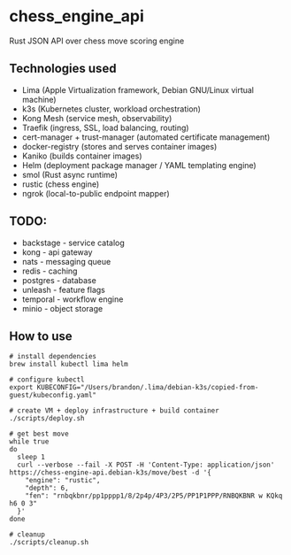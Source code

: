 # chess_engine_api

Rust JSON API over chess move scoring engine

## Technologies used

- Lima (Apple Virtualization framework, Debian GNU/Linux virtual machine)
- k3s (Kubernetes cluster, workload orchestration)
- Kong Mesh (service mesh, observability)
- Traefik (ingress, SSL, load balancing, routing)
- cert-manager + trust-manager (automated certificate management)
- docker-registry (stores and serves container images)
- Kaniko (builds container images)
- Helm (deployment package manager / YAML templating engine)
- smol (Rust async runtime)
- rustic (chess engine)
- ngrok (local-to-public endpoint mapper)

## TODO:

* backstage - service catalog
* kong - api gateway
* nats - messaging queue
* redis - caching
* postgres - database
* unleash - feature flags
* temporal - workflow engine
* minio - object storage

## How to use

```shell
# install dependencies
brew install kubectl lima helm

# configure kubectl
export KUBECONFIG="/Users/brandon/.lima/debian-k3s/copied-from-guest/kubeconfig.yaml"

# create VM + deploy infrastructure + build container
./scripts/deploy.sh

# get best move
while true
do
  sleep 1
  curl --verbose --fail -X POST -H 'Content-Type: application/json' https://chess-engine-api.debian-k3s/move/best -d '{
    "engine": "rustic",
    "depth": 6,
    "fen": "rnbqkbnr/pp1pppp1/8/2p4p/4P3/2P5/PP1P1PPP/RNBQKBNR w KQkq h6 0 3"
  }'
done

# cleanup
./scripts/cleanup.sh
```
